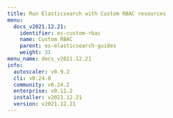 ```yaml
---
title: Run Elasticsearch with Custom RBAC resources
menu:
  docs_v2021.12.21:
    identifier: es-custom-rbac
    name: Custom RBAC
    parent: es-elasticsearch-guides
    weight: 31
menu_name: docs_v2021.12.21
info:
  autoscaler: v0.9.2
  cli: v0.24.0
  community: v0.24.2
  enterprise: v0.11.2
  installer: v2021.12.21
  version: v2021.12.21
---
```


